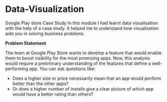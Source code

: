 # Data-Visualization
Google Play store Case Study
In this module I had learnt data visualisation with the help of a case study. It helped me to understand how visualisation aids you in solving business problems. 

**Problem Statement**

The team at Google Play Store wants to develop a feature that would enable them to boost visibility for the most promising apps. Now, this analysis would require a preliminary understanding of the features that define a well-performing app. You can ask questions like:
- Does a higher size or price necessarily mean that an app would perform better than the other apps? 
- Or does a higher number of installs give a clear picture of which app would have a better rating than others?
